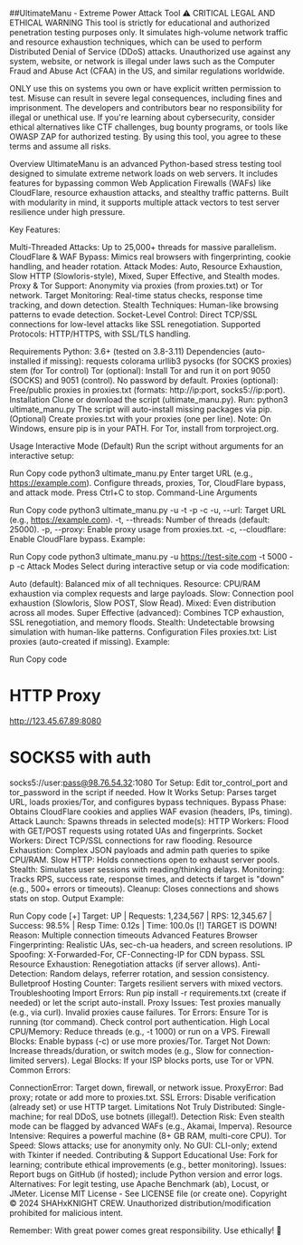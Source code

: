 ##UltimateManu - Extreme Power Attack Tool
⚠️ CRITICAL LEGAL AND ETHICAL WARNING
This tool is strictly for educational and authorized penetration testing purposes only. It simulates high-volume network traffic and resource exhaustion techniques, which can be used to perform Distributed Denial of Service (DDoS) attacks. Unauthorized use against any system, website, or network is illegal under laws such as the Computer Fraud and Abuse Act (CFAA) in the US, and similar regulations worldwide.

ONLY use this on systems you own or have explicit written permission to test.
Misuse can result in severe legal consequences, including fines and imprisonment.
The developers and contributors bear no responsibility for illegal or unethical use.
If you're learning about cybersecurity, consider ethical alternatives like CTF challenges, bug bounty programs, or tools like OWASP ZAP for authorized testing.
By using this tool, you agree to these terms and assume all risks.

Overview
UltimateManu is an advanced Python-based stress testing tool designed to simulate extreme network loads on web servers. It includes features for bypassing common Web Application Firewalls (WAFs) like CloudFlare, resource exhaustion attacks, and stealthy traffic patterns. Built with modularity in mind, it supports multiple attack vectors to test server resilience under high pressure.

Key Features:

Multi-Threaded Attacks: Up to 25,000+ threads for massive parallelism.
CloudFlare & WAF Bypass: Mimics real browsers with fingerprinting, cookie handling, and header rotation.
Attack Modes: Auto, Resource Exhaustion, Slow HTTP (Slowloris-style), Mixed, Super Effective, and Stealth modes.
Proxy & Tor Support: Anonymity via proxies (from proxies.txt) or Tor network.
Target Monitoring: Real-time status checks, response time tracking, and down detection.
Stealth Techniques: Human-like browsing patterns to evade detection.
Socket-Level Control: Direct TCP/SSL connections for low-level attacks like SSL renegotiation.
Supported Protocols: HTTP/HTTPS, with SSL/TLS handling.

Requirements
Python: 3.6+ (tested on 3.8-3.11)
Dependencies (auto-installed if missing):
requests
colorama
urllib3
pysocks (for SOCKS proxies)
stem (for Tor control)
Tor (optional): Install Tor and run it on port 9050 (SOCKS) and 9051 (control). No password by default.
Proxies (optional): Free/public proxies in proxies.txt (formats: http://ip:port, socks5://ip:port).
Installation
Clone or download the script (ultimate_manu.py).
Run: python3 ultimate_manu.py
The script will auto-install missing packages via pip.
(Optional) Create proxies.txt with your proxies (one per line).
Note: On Windows, ensure pip is in your PATH. For Tor, install from torproject.org.

Usage
Interactive Mode (Default)
Run the script without arguments for an interactive setup:


Run
Copy code
python3 ultimate_manu.py
Enter target URL (e.g., https://example.com).
Configure threads, proxies, Tor, CloudFlare bypass, and attack mode.
Press Ctrl+C to stop.
Command-Line Arguments

Run
Copy code
python3 ultimate_manu.py -u <URL> -t <threads> -p -c
-u, --url: Target URL (e.g., https://example.com).
-t, --threads: Number of threads (default: 25000).
-p, --proxy: Enable proxy usage from proxies.txt.
-c, --cloudflare: Enable CloudFlare bypass.
Example:


Run
Copy code
python3 ultimate_manu.py -u https://test-site.com -t 5000 -p -c
Attack Modes
Select during interactive setup or via code modification:

Auto (default): Balanced mix of all techniques.
Resource: CPU/RAM exhaustion via complex requests and large payloads.
Slow: Connection pool exhaustion (Slowloris, Slow POST, Slow Read).
Mixed: Even distribution across all modes.
Super Effective (advanced): Combines TCP exhaustion, SSL renegotiation, and memory floods.
Stealth: Undetectable browsing simulation with human-like patterns.
Configuration Files
proxies.txt: List proxies (auto-created if missing). Example:

Run
Copy code
# HTTP Proxy
http://123.45.67.89:8080
# SOCKS5 with auth
socks5://user:pass@98.76.54.32:1080
Tor Setup: Edit tor_control_port and tor_password in the script if needed.
How It Works
Setup: Parses target URL, loads proxies/Tor, and configures bypass techniques.
Bypass Phase: Obtains CloudFlare cookies and applies WAF evasion (headers, IPs, timing).
Attack Launch: Spawns threads in selected mode(s):
HTTP Workers: Flood with GET/POST requests using rotated UAs and fingerprints.
Socket Workers: Direct TCP/SSL connections for raw flooding.
Resource Exhaustion: Complex JSON payloads and admin path queries to spike CPU/RAM.
Slow HTTP: Holds connections open to exhaust server pools.
Stealth: Simulates user sessions with reading/thinking delays.
Monitoring: Tracks RPS, success rate, response times, and detects if target is "down" (e.g., 500+ errors or timeouts).
Cleanup: Closes connections and shows stats on stop.
Output Example:


Run
Copy code
[+] Target: UP | Requests: 1,234,567 | RPS: 12,345.67 | Success: 98.5% | Resp Time: 0.12s | Time: 100.0s
[!] TARGET IS DOWN! Reason: Multiple connection timeouts
Advanced Features
Browser Fingerprinting: Realistic UAs, sec-ch-ua headers, and screen resolutions.
IP Spoofing: X-Forwarded-For, CF-Connecting-IP for CDN bypass.
SSL Resource Exhaustion: Renegotiation attacks (if server allows).
Anti-Detection: Random delays, referrer rotation, and session consistency.
Bulletproof Hosting Counter: Targets resilient servers with mixed vectors.
Troubleshooting
Import Errors: Run pip install -r requirements.txt (create if needed) or let the script auto-install.
Proxy Issues: Test proxies manually (e.g., via curl). Invalid proxies cause failures.
Tor Errors: Ensure Tor is running (tor command). Check control port authentication.
High Local CPU/Memory: Reduce threads (e.g., -t 1000) or run on a VPS.
Firewall Blocks: Enable bypass (-c) or use more proxies/Tor.
Target Not Down: Increase threads/duration, or switch modes (e.g., Slow for connection-limited servers).
Legal Blocks: If your ISP blocks ports, use Tor or VPN.
Common Errors:

ConnectionError: Target down, firewall, or network issue.
ProxyError: Bad proxy; rotate or add more to proxies.txt.
SSL Errors: Disable verification (already set) or use HTTP target.
Limitations
Not Truly Distributed: Single-machine; for real DDoS, use botnets (illegal!).
Detection Risk: Even stealth mode can be flagged by advanced WAFs (e.g., Akamai, Imperva).
Resource Intensive: Requires a powerful machine (8+ GB RAM, multi-core CPU).
Tor Speed: Slows attacks; use for anonymity only.
No GUI: CLI-only; extend with Tkinter if needed.
Contributing & Support
Educational Use: Fork for learning; contribute ethical improvements (e.g., better monitoring).
Issues: Report bugs on GitHub (if hosted); include Python version and error logs.
Alternatives: For legit testing, use Apache Benchmark (ab), Locust, or JMeter.
License
MIT License - See LICENSE file (or create one). Copyright © 2024 SHAHxKNIGHT CREW. Unauthorized distribution/modification prohibited for malicious intent.

Remember: With great power comes great responsibility. Use ethically! 🚀
